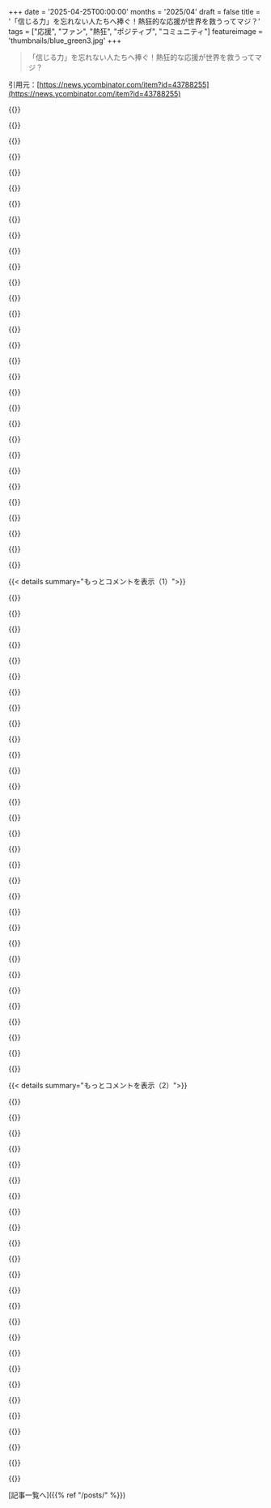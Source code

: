 +++
date = '2025-04-25T00:00:00'
months = '2025/04'
draft = false
title = '「信じる力」を忘れない人たちへ捧ぐ！熱狂的な応援が世界を救うってマジ？'
tags = ["応援", "ファン", "熱狂", "ポジティブ", "コミュニティ"]
featureimage = 'thumbnails/blue_green3.jpg'
+++

> 「信じる力」を忘れない人たちへ捧ぐ！熱狂的な応援が世界を救うってマジ？

引用元：[https://news.ycombinator.com/item?id=43788255](https://news.ycombinator.com/item?id=43788255)




{{<matomeQuote body="これマジで必要だわ。めっちゃ励まされる記事じゃん！ファンってのは熱意を持って応援すること、可能性を信じること、誰かを信じることなんだって。しかもそれって伝染するんだよな。周りにそういう人がいると、こっちまでワクワクしてくるもん。\nHemingwayの「評論家は高いところから戦いを見て、降りてきて生存者を撃つ」って言葉とは対照的だな。批判するのって楽だけど、破壊的じゃん？俺はファンの方がいいな。" userName="HanClinto" createdAt="2025/04/25 14:08:41" color="#ff33a1">}}




{{<matomeQuote body="絶対的なこと言うのは良くないって。それって簡単にひっくり返せるし。「hater」って言われたくないから、最新トレンドに盲目的に熱狂するのは、それはそれで安全策じゃん。\ncriticをcynicと同義語にしようとしてるだけじゃない？ファンでありながらcriticでもあるってことだってできるはず。" userName="vunderba" createdAt="2025/04/25 15:10:19" color="">}}




{{<matomeQuote body="むしろ最高のcriticって、その対象の最大のファンだったりするんだよな。Roger Ebertとかまさにそうじゃん。映画愛にあふれてたもん。政治だってそう。左派コメンテーターがBidenを批判しすぎだって言う人もいるけど、自分が好きなものを批判して改善を願う方が、嫌いなものを批判するより有益な場合もあるんだよね。" userName="MrJohz" createdAt="2025/04/25 15:25:41" color="">}}




{{<matomeQuote body="このコメント自体が皮肉だよね（笑）" userName="lanyard-textile" createdAt="2025/04/25 17:05:22" color="">}}




{{<matomeQuote body="わかるけど、世の中にはcriticも必要じゃない？会社で若いエンジニアが新しいもの作りたい！ってなってる時に、誰かがちゃんと批判しないと、時間とか労力が無駄になっちゃうこともあるし。" userName="rubicon33" createdAt="2025/04/25 14:56:26" color="">}}




{{<matomeQuote body="マジで的確な説明。criticするのって、対象のことをよく知ってて、改善してほしいからって場合もあるんだよね。" userName="memhole" createdAt="2025/04/25 18:00:19" color="#38d3d3">}}




{{<matomeQuote body="code reviewとかもそうじゃん" userName="atq2119" createdAt="2025/04/25 18:20:54" color="">}}




{{<matomeQuote body="確かに。でも、傷ついたファンほど怖いcriticはいないよ。いろんなfandomがあるけど、大体は harmless funだけど、weirdで危険なことになることもあるし。fandom同士がぶつかったりとか。" userName="pjc50" createdAt="2025/04/25 14:25:05" color="">}}




{{<matomeQuote body="code reviewで心がけてることが2つあるんだ。レビューする時は、良い点を必ず1つか2つは見つけて褒めるようにしてる。レビューされる時は、感謝の気持ちを伝えるようにしてる。code reviewってnegative feedbackになりがちだから、ポジティブな要素を入れることで、気が滅入るのを防げるんだよね。" userName="tpmoney" createdAt="2025/04/25 19:27:16" color="#ff5c5c">}}




{{<matomeQuote body="どういうこと？詳しく教えて。fandomを利用して他人を批判する人たちのこと？「俺はXのファンだから、Yを批判する」みたいな。それってtoxicだよな。fandomは争いの道具じゃないはず。他人をdisるんじゃなくて、高め合えるfandomを育てたい。" userName="HanClinto" createdAt="2025/04/25 14:42:22" color="">}}




{{<matomeQuote body="Brendan Behanの「評論家ってのはハーレムの宦官みてえなもんで、やり方は知ってるし毎日見てるけど、自分じゃできねえんだよな」って言葉、マジで好き。" userName="ChrisMarshallNY" createdAt="2025/04/25 15:11:51" color="">}}




{{<matomeQuote body="メディアってのはメッセージと切り離せないもんだよな。投票システムによるスレッド形式のコメントもそう。みんなが支持する意見に賛同が集まって、一番人気のコメントに反論しづらいんだよ。でも、それこそが反対意見を言うべき場所だったりする。皮肉にも、フォーラムの構造自体が批判寄りになってるんだよね。" userName="roenxi" createdAt="2025/04/25 23:48:57" color="">}}




{{<matomeQuote body="Amazonとかの会社じゃ、エンジニアはコードレビューのコメント数で評価されるんだって。特にL4からL5に上がりたいエンジニアは。だから、コードレビューで褒めるコメントはあんま歓迎されないんだよね。俺もその癖ついちゃって、今じゃコメントは改善提案って感じ。褒め言葉は別の機会に言うようにしてる。" userName="hackpelican" createdAt="2025/04/26 02:40:33" color="#ff33a1">}}




{{<matomeQuote body="皮肉だねー。時には黙って応援することも必要じゃん？「最高！でも、〇〇について考えた？…黙れ！」みたいな。" userName="jasondigitized" createdAt="2025/04/25 19:29:23" color="">}}




{{<matomeQuote body="めっちゃ鋭いコメントだね！ただ、フォーラムの構造じゃなくて、群衆が批判的なんだよね。で、HNがあんま好きじゃない理由に気づいた。創造とか発展に興味あるのに、同時に批判の嵐の中にいるっていう奇妙な状態。善意から来るものだけどね。アイデアを徹底的に批判して、改善しようとしてる。でも、元々のアイデアが原型を留めなくなるんだよね。HNのコメントから何か生まれたことってない気がする。完璧を目指してる前提で、常に改善点を探してるだけ。皮肉なことに、このコメント自体もそうじゃん。" userName="lanyard-textile" createdAt="2025/04/26 11:34:56" color="#ff33a1">}}




{{<matomeQuote body="“ファンであること”自体が有害なレベルで蔓延してると思う。“ポジハラ”みたいなのが当たり前になってて、何か正しいこと言うにしても、めちゃくちゃ丁寧に言わないと「アンチ」とか言われる。疲れるわ。直接的な言い方とか、淡々とした口調を、無関心とか批判と混同する人も多いし。正直、「超興奮！」みたいなの見ると、逆に知識とか誠実さを疑っちゃう。偽物の優しさとか、大したことないことで騒ぎすぎなんだよ、特にアメリカは。もういらない。" userName="whoknowsidont" createdAt="2025/04/25 20:57:28" color="#45d325">}}




{{<matomeQuote body="評論家はそうかもね。でも、敵対者は違う。" userName="phkahler" createdAt="2025/04/25 15:08:49" color="">}}




{{<matomeQuote body="ネガティブなことばっかだと、人を信じたり、ポジティブな意見を持つのが難しい。悪い奴らが昇進して地位を得てるし。まるで、平凡さとか、軽度のサイコパスとか、意地悪さが報われる社会に生きてるみたい。Elon MuskとかMark Zuckerbergみたいに超優秀じゃないと希望がない。真面目に頑張ってる普通の人が報われない。超優秀か、運がいいかしかない。" userName="paulpauper" createdAt="2025/04/25 20:42:23" color="">}}




{{<matomeQuote body="人が親切で良い人なら、努力を褒めるのは大事だと思う。でも、悪いことを批判できないなら、良いことを褒める価値ある？批判は不快だけど親切にもできるし。「残酷な正直さ」はただ残酷なだけの場合が多い。スラヴ・ドイツ文化とかは知らんけど、ただ応援するだけじゃなくて、適切で、親切で、誠実な方がいい。本当の愛は、欠点を知った上で受け入れること。" userName="igorkraw" createdAt="2025/04/25 20:00:21" color="#ff33a1">}}




{{<matomeQuote body="マジでいい言葉だね。最近初めて家族でLA Kingsのホッケー観戦に行ったから、めっちゃ共感する。高校時代はスポーツやってたけど（アメフトで３日入院した）、テレビでスポーツ観戦するの好きじゃなかったんだよね。都市のチームを応援する人たちのこと、くだらないと思ってたし。でも、スタジアムの雰囲気が最高！応援して、ブーイングして、泣いて、Edmontonに文句言って、審判に文句言って、スタジアムの飯に文句言って、トイレの列に文句言って…多分、会場で一番うるさかったわ。まだKingsとかLakersとかClippersとか興味ないけど、試合観戦はマジで楽しむつもり。母親に「あんたのそんな一面見たことない」って言われたし。WE WANT SKINNER!!!" userName="throwup238" createdAt="2025/04/25 18:47:50" color="#45d325">}}




{{<matomeQuote body="20年音楽やってる身としては、良い音楽とそうでない音楽に色々意見があんだけど、ミュージシャンじゃなくて音楽そのものを批評するよ。他のミュージシャンからの建設的な批評はマジで成長につながるし。ただ、自分でやらずにその分野に熱狂的な人もいるよね。そういう“熱心な消費者”って、なぜか辛辣で不公平で建設的じゃない批判をしがち。自分が好きなものに近いほど厳しくなるんだよね。消費することが彼らのアイデンティティだから。俺にとって音楽は作ることの方が重要だけどね。あと、昔美術学生だった時に学んだのは、趣味だけで判断する批評はマジで無意味ってこと。クラシック好きがnoiserockを嫌うのは、ただ趣味が違うだけじゃん？\n批判に対処する方法は、まず批判の性質を見極めること。趣味の問題なのか、根本的な原因があるのか。ほとんどの批判は良くも悪くも作用するから、捉え方次第だよね。自分がやることを客観的に捉えれば、批判は自分への攻撃じゃなくて、作品を良くするチャンスになる。\n自分のためにやれば、批判なんて気にしなくなるよ。ギターが好きなら、下手でも気にしないで良いじゃん。誰だって最初は下手なんだし。あと、ドイツには「Wer macht hat recht（行動する者が正しい）」って言葉がある。行動こそが正義。" userName="atoav" createdAt="2025/04/26 08:01:00" color="#ff33a1">}}




{{<matomeQuote body="Hurricanesの試合に行こうぜ！NHLで一番盛り上がる場所だよ！" userName="weakfish" createdAt="2025/04/25 23:22:59" color="">}}




{{<matomeQuote body="文句じゃなくて、ちゃんと批評するのってマジでスキルいるよね。" userName="RyanOD" createdAt="2025/04/25 16:46:07" color="">}}




{{<matomeQuote body="この記事は「偽の優しさ」を推奨してるわけじゃないと思うな。熱狂的な盛り上げを推奨してるんだよ。小さな趣味コミュニティにありがちな、みんなで協力して発展していく精神。3Dプリンター界隈とか、正直な批評や知識のある議論も多いけど、熱狂的な雰囲気があって、みんなで成功したいって気持ちがあるんだよね。\nHNみたいな場所に出てくるテックコミュニティと比べてみてよ。誰かの新しいプロジェクトのスレッドを開くと、ポジティブで応援するコメントと、揚げ足取りや批判的なコメントの数が全然違うじゃん。改善案を出す人も、実際に改善する努力をしないことが多いし。\nプロジェクトで改善点を見つけたら、パッチとか修正を試みるようにしてる。できない場合は、できるだけ詳細な情報を提供するようにしてるよ。" userName="tpmoney" createdAt="2025/04/26 13:45:25" color="#45d325">}}




{{<matomeQuote body="Selenaって、ストーカーに殺されたんだっけ？" userName="ChrisMarshallNY" createdAt="2025/04/25 15:14:07" color="">}}




{{<matomeQuote body="大企業がどうやってビジネスしてるか知れば知るほど、そこで働く夢が叶わなくて良かったって思うわ。企業が難しいことを測定しようとして起こるバカげたことにはうんざり。誰かのスプレッドシートのために、公の場で褒めて、個人的に批判するっていうのが逆転してるような場所で働きたくない。" userName="tpmoney" createdAt="2025/04/26 13:19:36" color="">}}




{{<matomeQuote body="良い批評家は、人が気づかなかった作品を見つけて楽しめるように手助けする人。\n一方、ファンにも不健全なところがあって、例えば誰かを尊敬すると、誰かを嫌ってしまうとか。記事のタイトルにあるように、一般の人々を信じる方がずっと良い。" userName="zupatol" createdAt="2025/04/25 14:39:18" color="#ff5c5c">}}




{{<matomeQuote body="皮肉って真実を語ることが多いよね。" userName="deadbabe" createdAt="2025/04/25 17:28:02" color="">}}




{{<matomeQuote body="これには全然同意できないな。反対意見を言うことが問題視されるような世界はおかしいと思う。\n「お客様は常に正しい」っていうのが、アイデアの市場にも当てはまると思う。人には違う好みを持つ権利があるんだから。" userName="o11c" createdAt="2025/04/25 18:38:14" color="">}}




{{<matomeQuote body="いつも良い気分でいるなんて現実的じゃないし、個人の洗練された趣味の欠如を示してるんじゃないかな。好きなものを好きで、嫌いなものを嫌いでもいいんだよ。周りに流されずに自分の意見を持つべきだよね。" userName="DiscourseFan" createdAt="2025/04/25 18:28:54" color="">}}




{{< details summary="もっとコメントを表示（1）">}}

{{<matomeQuote body="今日私たちが苦しんでいるのは、間違った場所での謙虚さだ。謙虚さが野心の場所から移動して、確信の場所に落ち着いてしまっている。人は自分自身については疑うべきだが、真実については疑うべきではないはずなのに、それが逆転しているんだ。(引用)" userName="flanked-evergl" createdAt="2025/04/25 14:44:29" color="">}}




{{<matomeQuote body="「しかし、新しい謙虚さは、人の目標を疑わせ、その結果、完全に働くのをやめさせるだろう」って Chesterton は言ってるけど、伝統的な道徳の衰退が人類の根本的な退化を生み出すという永遠の予測に、ただ巧妙な表現を与えているだけじゃないかな。T・H・Huxley は成功者だったのにね。" userName="dkarl" createdAt="2025/04/25 18:42:39" color="">}}




{{<matomeQuote body="Chesterton は、伝統的な道徳の衰退が人類の根本的な退化を生み出すという永遠の予測に、ただ巧妙な表現を与えているだけだって？違うよ。(引用)進歩主義者である理由として、物事は自然に良くなる傾向があるからだ、という意見があるけど、進歩主義者である本当の理由は、物事は自然に悪くなる傾向があるからなんだ。" userName="flanked-evergl" createdAt="2025/04/25 21:32:13" color="">}}




{{<matomeQuote body="これって Chesterton っぽいな。良い作家だけど、彼の世界観には賛成できないな。疑うべきことを疑い、自信を持つべきことに自信を持つべきだよ。現代人が昔の人よりも真実を疑うなら、それは、いわゆる真実が一部の人が信じさせようとするほど明白ではないからかもね。" userName="nathan_compton" createdAt="2025/04/25 15:21:34" color="#ff33a1">}}




{{<matomeQuote body="ドーナツを食べたいとか、健康になりたいとか、残酷さのない世界にしたいとか、疑うことはできないって言うけど、喫煙者がタバコをやめたいと言いながら、本当にやめたいのかどうか疑うケースはよくあるよね。それは当てはまらないってことだよ。" userName="dayvigo" createdAt="2025/04/25 20:38:56" color="">}}




{{<matomeQuote body="ニコチンをやめた経験から言うと、やめたいと思うかどうかだけの問題だよ。今でも喫煙は大好きだし、2週間に1回くらいパイプか葉巻を吸うけど、1日に12mgのニコチンパウチを半分も摂取する習慣はなくなった。恋しいし、やめたくなかったけど、経済的に少しバカげてたし、ニコチンは健康に悪いからね。何かをやめたいけど、やめたくないと思うこともあり得るんだよ。" userName="roarkeful" createdAt="2025/04/25 20:46:29" color="#38d3d3">}}




{{<matomeQuote body="「ダメって言えばいいんだよ」<br>それってどこかで聞いたことがあるな。私の経験では、強迫観念のある人は、どんなにやめたいと思っても、完全にやめられないことが多いんだよね。だから太った人を悪く言わないんだ（私も痩せる必要があるし、取り組んでるけど）。Ozempic のような薬は、爬虫類脳の衝動を攻撃して、禁煙をとても難しくしているから、大きな変化をもたらしてるんだ。" userName="ChrisMarshallNY" createdAt="2025/04/26 09:53:27" color="">}}




{{<matomeQuote body="人は複数の、競合する、欲求を持つことができるって言った方が良いと思うな。特に異なる時間スケールではね。人が本当に単一の、一貫した、存在であるという考えに賛同しないから、人間の状態について私が理解できる限り、これは不合理ではないんだ。" userName="nathan_compton" createdAt="2025/04/26 20:32:42" color="#ff33a1">}}




{{<matomeQuote body="君が獣と違うのは、物事がどうあるべきかという考えを持っていることだ。ドーナツを食べたいという欲求と、ドーナツを食べるべきかどうかという規範的な信念を切り離して考えることができる。食べたいと思っても食べるべきではないと信じることができるし、食べたくなくても食べるべきだと信じることができる。ドーナツを食べたいという欲求に基づいて、何を食べるべきかについて何の信念も持つべきではないとさえ信じることができるんだ。" userName="flanked-evergl" createdAt="2025/04/25 21:20:39" color="#ff5733">}}




{{<matomeQuote body="MastodonとかBlueskyみたいなSNSで一番嬉しいのは、自分のことをめっちゃ応援してくれる人を見つけられること！自分のプロフィール見つけて、過去1ヶ月の投稿全部読んで、20%くらいお気に入りしてくれる人がいたら、ファン確定じゃん？HNにもそういう人いるんだろうけど、HNerはもっとクールだから、アンチに立ち向かってくれる時くらいしか気づかないんだよね。" userName="PaulHoule" createdAt="2025/04/25 15:23:56" color="#38d3d3">}}




{{<matomeQuote body="Houleを支持する！" userName="bookofjoe" createdAt="2025/04/25 16:09:53" color="">}}




{{<matomeQuote body="あなたたちのファンだよ！彼の文章も読みたいな。才能を認めるって、ただ口に出すだけでもすごいことだよね。私もこれから…" userName="ForOldHack" createdAt="2025/04/26 05:56:32" color="">}}




{{<matomeQuote body="俺にもファンでいてくれるマネージャー兼メンターがいたんだよね。応援してくれる人がいるってマジ最高。建設的なフィードバックくれたり、自信をつけてくれたり、今まで誰もしてくれなかった方法で育ててくれて、それが俺の仕事とプライベートの人格を根本的に変えたんだ。良い方向に変わったと思いたい。" userName="svelle" createdAt="2025/04/25 14:19:43" color="#ff5733">}}




{{<matomeQuote body="俺もいたわー。それがその会社にいた唯一の理由だった。" userName="pmkary" createdAt="2025/04/25 18:56:44" color="#45d325">}}




{{<matomeQuote body="こういう状況ってあんまりないけど、マジで最高だよね。" userName="VP2262" createdAt="2025/04/26 03:06:46" color="">}}




{{<matomeQuote body="自分の人生とコミュニティがかかってると思って、常にメンターであれ。マジでそうだから。" userName="heresie-dabord" createdAt="2025/04/26 08:39:04" color="#45d325">}}




{{<matomeQuote body="“もっと多くの人が「あなたがあなたの魔法を発揮できるように、私たちはただ確認したいだけです」と言うようになれば、世界はもっと良くなる。“マジそれな！\n最初の熱意ってなかなか得られないよね。他の人が乗り気になってから盛り上がる感じ。でも、最初の1～2人がマジで重要。" userName="bix6" createdAt="2025/04/25 14:03:44" color="#785bff">}}




{{<matomeQuote body="マジそれ。<br>俺は組織の中で結構上の立場にいるから、発言力もちょっとあるんだよね（俺の体重みたいに）。\n静かな会議で最初に口を開くと、場が和むことが多いって気づいたんだ。特にすごいこと言う必要はなくて、ただ話すだけで良いんだよね。" userName="ChrisMarshallNY" createdAt="2025/04/26 09:43:43" color="#ff33a1">}}




{{<matomeQuote body="これイベント企画のコツだよ。まず「Xに行きたい人いる？」って聞いてもシーンってなる。でも、こっそり2、3人に声かけて「俺ら4人でX行くけど、他に誰か来る？」って言うと上手くいくことが多いんだ。みんな成功しそうか見極めてから参加したいし、失敗したくないんだよね。" userName="conception" createdAt="2025/04/25 14:41:09" color="">}}




{{<matomeQuote body="あと、誰とでも争いたくない人もいるよね。みんながハッピーで成功してほしいと思ってる。そういう人って意外と少ないけど、本当に尊敬する。" userName="Havoc" createdAt="2025/04/25 19:04:47" color="#ff5733">}}




{{<matomeQuote body="俺は競争しない。それは人生経験からきた考え方なんだ（話すと長くなるけど）。誰かが「勝つ」ためには、誰かが「負ける」必要がある。それは個人的には嫌だけど、他の人に同じ考えを押し付けるつもりはない。でも、俺の優しさを「弱さ」だと勘違いして利用しようとする奴は許さない。優しさは弱さじゃない。" userName="ChrisMarshallNY" createdAt="2025/04/26 09:48:34" color="">}}




{{<matomeQuote body="「勝つ」ためには誰かが「負ける」必要があるってのは、ゼロサムゲームの場合だけじゃね？ 実際にはゼロサムなことって少ないと思う。お金の取引で双方が感謝するのは、一方は物がお金より価値があり、もう一方はお金が物より価値があるから。Win-Winじゃん。チームで勝つのが好きだし、貢献もしたいけど、誰かを犠牲にはしたくない。「俺がやった」じゃなくて「みんなでやった」って言いたい。" userName="sethammons" createdAt="2025/04/26 11:45:40" color="#38d3d3">}}




{{<matomeQuote body="日本の会社で働いてたとき、個人の表彰は推奨されなかったな。常にチーム全体だった。たとえキーパーソンがいても。うちのボスがソフトウェアの使い方に関する本を書いたんだけど、めっちゃ頑張って一人で書いたのに、上司に名前を一切出すなって言われたらしい。「出る杭は打たれる」って言うしね。日本のチームは最強だけど、個人が評価されるのは難しい。" userName="ChrisMarshallNY" createdAt="2025/04/26 11:59:50" color="#ff5c5c">}}




{{<matomeQuote body="そういう人が好きだけど、競争心があったり、反対意見を言う人がいても、世界とか人間の経験にとってプラスになるんじゃない？" userName="aerhardt" createdAt="2025/04/25 19:11:14" color="">}}




{{<matomeQuote body="基本的にはそうだけど、世界にとって一番大切なのは、賛成とか反対よりも正直さだと思う。賛成や反対する必要があるときは言うべきだけど、ただ単に反論するためだけにdevil’s advocateを演じるべきじゃない。" userName="dfxm12" createdAt="2025/04/25 20:41:02" color="#785bff">}}




{{<matomeQuote body="devil’s advocateはやるべきだよ。違う角度から状況を考える試みだし、普通はそう理解される。攻撃じゃなくて、構造が反対意見に耐えられるか試すための揺さぶり。" userName="sethammons" createdAt="2025/04/26 11:48:33" color="#785bff">}}




{{<matomeQuote body="それって「ただ単にするため」以上の目的じゃん…。" userName="dfxm12" createdAt="2025/04/27 17:09:50" color="">}}




{{<matomeQuote body="敵を応援しながら競争することもできる。" userName="hackable_sand" createdAt="2025/04/25 21:10:34" color="">}}




{{<matomeQuote body="この女性が創設したCreative Morningsは、俺がめっちゃ尊敬してる組織の一つなんだよね。秩序と混沌のバランスが最高。" userName="patcon" createdAt="2025/04/25 14:44:10" color="#ff5733">}}




{{<matomeQuote body="近所に支部があるの知ってマジ嬉しい！絶対行ってみるわ。" userName="briankelly" createdAt="2025/04/25 22:38:48" color="">}}

{{</details>}}




{{< details summary="もっとコメントを表示（2）">}}

{{<matomeQuote body="一瞬Swiss Miss（ココアの粉）のサイトかと思ったじゃん。" userName="rfl890" createdAt="2025/04/25 14:06:43" color="">}}




{{<matomeQuote body="私も！こんな時代にココア会社が何を言うのかと思ったわー。記事は面白かったけどね！" userName="pixelatedindex" createdAt="2025/04/25 19:08:41" color="">}}




{{<matomeQuote body="それも好きでいいんじゃね？" userName="dkh" createdAt="2025/04/25 14:29:24" color="">}}




{{<matomeQuote body="ピグマリオン効果を思い出すね。[0].[0] https://en.m.wikipedia.org/wiki/Pygmalion_effect" userName="jdthedisciple" createdAt="2025/04/25 21:43:17" color="">}}




{{<matomeQuote body="俺は昔から熱意のある人が好きなんだよね。でも、特にテック業界だと、嫌がる人も多いんだよなー。偏屈な人が多いから。" userName="ChrisMarshallNY" createdAt="2025/04/25 15:15:30" color="">}}




{{<matomeQuote body="偽物の熱意とか、自分の目的のために熱意を悪用する人にうんざりしてるんだよね。業界は20〜40代のナイーブな熱意で動いてるけど、その結果、40代以上の偏屈な人が量産されるんだよ。" userName="fullshark" createdAt="2025/04/25 15:32:45" color="">}}




{{<matomeQuote body="俺の場合はちょっと違うんだよね。白髪交じりのお洒落な髪型してるんだけど、若い子たちは理由もなしに敵意むき出しなんだよ。俺は色んなことに熱心で、人を助けるために努力を惜しまない。暗い時代を見てきたからこそ、当たり前のことに感謝できるんだよ。危ない橋も知ってるから、 rattlesnake に近づこうとしてる人に「それ危ないよ？」って言ったりする。" userName="ChrisMarshallNY" createdAt="2025/04/25 16:27:50" color="#ff5733">}}




{{<matomeQuote body="へー、結構いるんだね。昔、買収された会社との面談でさ、（俺たちは買収された側…創業者に感謝して、機会について少し話しただけ…）数か月後、創業者のひとりと話してたら、取締役会の誰かが後ろに座ってたらしいんだ。「あいつを離すな。会社全体よりも熱意がある」って言われたんだって。Richard KとJim Vに感謝だな。" userName="ForOldHack" createdAt="2025/04/26 06:01:16" color="">}}




{{<matomeQuote body="熱心だったことのほとんどが、約束を果たせずに終わることって、よくあるよね。" userName="layer8" createdAt="2025/04/25 17:26:15" color="">}}




{{<matomeQuote body="それってネットのせいだと思うんだ。どの文化でも、現実世界のグループは無意識に皮肉屋を排除する。そういう人たちは疎外感を感じてネットに集まる。すると、皮肉屋じゃない人がいなくなって、コミュニティが皮肉っぽくなるんだよね。Threadsがネガティブな政治的な話題を避けてるのは、そういう負の連鎖を信じてるかららしいよ。r/Coronavirusでその証拠が見れた。ワクチンが出てきて、最初は誰も信じなかったけど、効果が出るとトーンが変わって人が減ったんだ。" userName="Karrot_Kream" createdAt="2025/04/25 19:54:55" color="#38d3d3">}}




{{<matomeQuote body="いや、逆のこと言おうと思ってたんだ。テック業界、特にアメリカには熱狂的な信者が多すぎる。「発表が楽しみでなりません！」みたいなPR記事ばっかりだし。批判的な人が足りないんじゃないかな。いたとしても、リーダーシップを発揮してプロジェクトを改善したり、ひどいプロジェクトを止めたりできない。うちの会社も、上層部はみんな、何でもかんでもポジティブで興奮してるよ。" userName="ryandrake" createdAt="2025/04/25 20:17:03" color="">}}




{{<matomeQuote body="それって「本物」の熱意じゃないと思うんだ。「カルト的な熱意」って言うか、狂ったようなエネルギーを維持すれば、現実のブルジョア刑務所を超越して、虹色のユニコーンのうんこを出すと信じてるんだよ。" userName="ChrisMarshallNY" createdAt="2025/04/25 20:45:34" color="">}}




{{<matomeQuote body="俺には表裏一体に見えるな。狂信は、自分の狂信と一致しないものに対して不機嫌になるんだ。" userName="spyrefused" createdAt="2025/04/25 19:44:58" color="">}}




{{<matomeQuote body="これは素晴らしいね。ファンになるかどうかは自分次第だ。" userName="felixarba" createdAt="2025/04/25 14:12:29" color="">}}




{{<matomeQuote body="ファンダムについての考え方は好きだな。この記事ではファンダムを純粋で無邪気でポジティブなものとして描いているけど、俺の経験ではもっと暗い面もある。南インドとかでは、ファンダムは派閥になり、派閥はギャングになり、ギャングは政治団体になり、政治団体は王朝や王国になる。これってリーダーシップの多様性を制限して、統治とか社会に悪影響を与えるんだよね。ファンダムは常に無邪気とは限らない。良いことも悪いことも含めて、社会や政治に大きな影響を与えるんだ。" userName="bicepjai" createdAt="2025/04/25 16:02:38" color="#ff33a1">}}




{{<matomeQuote body="これらは全く違うものだと思うな。有名人とか、作品のファンダムは、向こうが積極的にファンになるように仕向けてくるから、疑似的な関係になるんだ。この記事で言ってるのは、もっと地に足の着いたことで、知り合いを応援したり、信じたりすること。こっちの「ファンダム」は、実績への憧れじゃなくて、心からの信頼から生まれるんだ。相手が自分らしくしているだけで、ファンになるんだよ。" userName="kretaceous" createdAt="2025/04/26 01:48:02" color="#45d325">}}




{{<matomeQuote body="えーと、Note: gpt4oで書いたんだって。良い点もあるけど、自分の考えで自分の言葉で書いてほしいな。あと、最後に付け加えたのは冗談だよね？" userName="neilv" createdAt="2025/04/25 21:15:33" color="">}}




{{<matomeQuote body="ちょっとした熱意で色々なことができるよね。Swiss Miss、頑張って！" userName="VP2262" createdAt="2025/04/26 03:23:36" color="">}}




{{<matomeQuote body="他者を信じる力と熱意に対する、なんて美しい賛辞なんだろう。" userName="badmonster" createdAt="2025/04/25 18:03:55" color="#38d3d3">}}




{{<matomeQuote body="そして、文字通りの感謝の泉だね。" userName="ForOldHack" createdAt="2025/04/26 06:03:01" color="">}}




{{<matomeQuote body="めっちゃ癒やされる。このブログを見つけられて最高の一日だ。" userName="gavin_gee" createdAt="2025/04/25 17:07:17" color="#ff5c5c">}}




{{<matomeQuote body="誰のこと？そこが重要。" userName="hackernoops" createdAt="2025/04/27 03:25:25" color="">}}




{{<matomeQuote body="チームと共有したよ。素敵な記事だね。" userName="pbsladek" createdAt="2025/04/25 19:59:13" color="#45d325">}}




{{<matomeQuote body="私はファンです。" userName="ForOldHack" createdAt="2025/04/26 05:49:20" color="">}}

{{</details>}}



[記事一覧へ]({{% ref "/posts/" %}})
